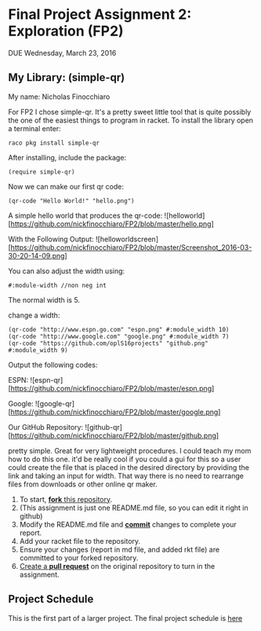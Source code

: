 # Final Project Assignment 2: Exploration (FP2)
DUE Wednesday, March 23, 2016


## My Library: (simple-qr)
My name: Nicholas Finocchiaro

For FP2 I chose simple-qr. It's a pretty sweet little tool that is quite possibly the one of the easiest things to program in racket. 
To install the library open a terminal enter:
```
raco pkg install simple-qr
```
After installing, include the package:
```
(require simple-qr)
```
Now we can make our first qr code:
```
(qr-code "Hello World!" "hello.png") 
```
A simple hello world that produces the qr-code:
![helloworld][https://github.com/nickfinocchiaro/FP2/blob/master/hello.png]

With the Following Output:
![helloworldscreen][https://github.com/nickfinocchiaro/FP2/blob/master/Screenshot_2016-03-30-20-14-09.png]

You can also adjust the width using:
```
#:module-width //non neg int
```
The normal width is 5. 

change a width:
```
(qr-code "http://www.espn.go.com" "espn.png" #:module_width 10)
(qr-code "http://www.google.com" "google.png" #:module_width 7)
(qr-code "https://github.com/oplS16projects" "github.png" #:module_width 9)
```
Output the following codes:

ESPN:
![espn-qr][https://github.com/nickfinocchiaro/FP2/blob/master/espn.png]

Google:
![google-qr][https://github.com/nickfinocchiaro/FP2/blob/master/google.png]

Our GitHub Repository:
![github-qr][https://github.com/nickfinocchiaro/FP2/blob/master/github.png]

pretty simple. Great for very lightweight procedures. I could teach my mom how to do this one. it'd be really cool if you could a gui for
this so a user could create the file that is placed in the desired directory by providing the link and taking an input for width. That
way there is no need to rearrange files from downloads or other online qr maker.



1. To start, [**fork** this repository][forking]. 
  2. (This assignment is just one README.md file, so you can edit it right in github)
1. Modify the README.md file and [**commit**][ref-commit] changes to complete your report.
1. Add your racket file to the repository. 
1. Ensure your changes (report in md file, and added rkt file) are committed to your forked repository.
1. [Create a **pull request**][pull-request] on the original repository to turn in the assignment.

## Project Schedule
This is the first part of a larger project. The final project schedule is [here][schedule]

<!-- Links -->
[schedule]: https://github.com/oplS16projects/FP-Schedule
[markdown]: https://help.github.com/articles/markdown-basics/
[forking]: https://guides.github.com/activities/forking/
[ref-clone]: http://gitref.org/creating/#clone
[ref-commit]: http://gitref.org/basic/#commit
[ref-push]: http://gitref.org/remotes/#push
[pull-request]: https://help.github.com/articles/creating-a-pull-request
